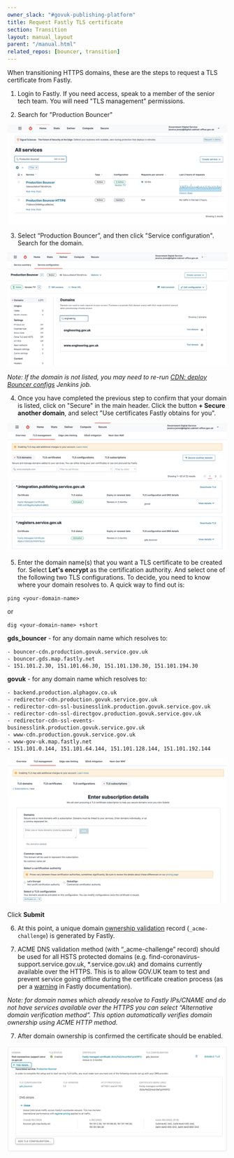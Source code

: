 ```yaml
---
owner_slack: "#govuk-publishing-platform"
title: Request Fastly TLS certificate
section: Transition
layout: manual_layout
parent: "/manual.html"
related_repos: [bouncer, transition]
---
```


When transitioning HTTPS domains, these are the steps to request a TLS
certificate from Fastly.

1. Login to Fastly. If you need access, speak to a member of the senior tech team. You will need "TLS management" permissions.

2. Search for "Production Bouncer"

![Photo of the step 2](images/fastly/1.png)

3. Select “Production Bouncer”, and then click "Service configuration". Search for the domain.

![Photo of the step 3](images/fastly/2.png)

*Note: If the domain is not listed, you may need to re-run [CDN: deploy Bouncer configs](https://deploy.blue.production.govuk.digital/job/Bouncer_CDN/) Jenkins job.*

4. Once you have completed the previous step to confirm that your domain is listed, click on "Secure" in the main header. Click the button **+ Secure another domain**, and select "Use certificates Fastly obtains for you".

![Photo of the step 4](images/fastly/3.png)

5. Enter the domain name(s) that you want a TLS certificate to be created for. Select **Let's encrypt** as the certification authority. And select one of the following two TLS configurations. To decide, you need to know where your domain resolves to. A quick way to find out is:

```
ping <your-domain-name>
```

or

```
dig <your-domain-name> +short
```

**gds_bouncer** - for any domain name which resolves to:

```
- bouncer-cdn.production.govuk.service.gov.uk
- bouncer.gds.map.fastly.net
- 151.101.2.30, 151.101.66.30, 151.101.130.30, 151.101.194.30
```

**govuk** - for any domain name which resolves to:

```
- backend.production.alphagov.co.uk
- redirector-cdn.production.govuk.service.gov.uk
- redirector-cdn-ssl-businesslink.production.govuk.service.gov.uk
- redirector-cdn-ssl-directgov.production.govuk.service.gov.uk
- redirector-cdn-ssl-events-businesslink.production.govuk.service.gov.uk
- www-cdn.production.govuk.service.gov.uk
- www-gov-uk.map.fastly.net
- 151.101.0.144, 151.101.64.144, 151.101.128.144, 151.101.192.144
```

![Photo of the step 4](images/fastly/4.png)

Click **Submit**

6. At this point, a unique domain [ownership validation](https://docs.fastly.com/en/guides/serving-https-traffic-using-fastly-managed-certificates#verifying-domain-ownership) record (`_acme-challenge`) is generated by Fastly.

7. ACME DNS validation method (with “_acme-challenge” record) should be used for all HSTS protected domains (e.g. find-coronavirus-support.service.gov.uk, *.service.gov.uk) and domains currently available over the HTTPS. This is to allow GOV.UK team to test and prevent service going offline during the certificate creation process (as per a [warning](https://docs.fastly.com/en/guides/serving-https-traffic-using-fastly-managed-certificates#using-the-acme-http-challenge-to-verify-domain-ownership) in Fastly documentation).

*Note: for domain names which already resolve to Fastly IPs/CNAME and do not have services available over the HTTPS  you can select “Alternative domain verification method”. This option automatically verifies domain ownership using ACME HTTP method.*

7. After domain ownership is confirmed the certificate should be enabled.

![Photo of the step 7](images/fastly/5.png)
